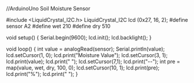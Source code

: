 //ArduinoUno Soil Moisture Sensor

#include <LiquidCrystal_I2C.h>
LiquidCrystal_I2C lcd (0x27, 16, 2);
#define sensor A2
#define wet 210
#define dry 510
 
void setup() {
  Serial.begin(9600);
  lcd.init();
  lcd.backlight();
}
 
void loop() {
  int value = analogRead(sensor);
  Serial.println(value);
  lcd.setCursor(1, 0);
  lcd.print("Moisture Value");
  lcd.setCursor(3, 1);
  lcd.print(value);
  lcd.print(" ");
  lcd.setCursor(7,1);
  lcd.print("--");
  int pre = map(value, wet, dry, 100, 0);
  lcd.setCursor(10, 1);
  lcd.print(pre);
  lcd.print("%");
  lcd.print(" ");
}
